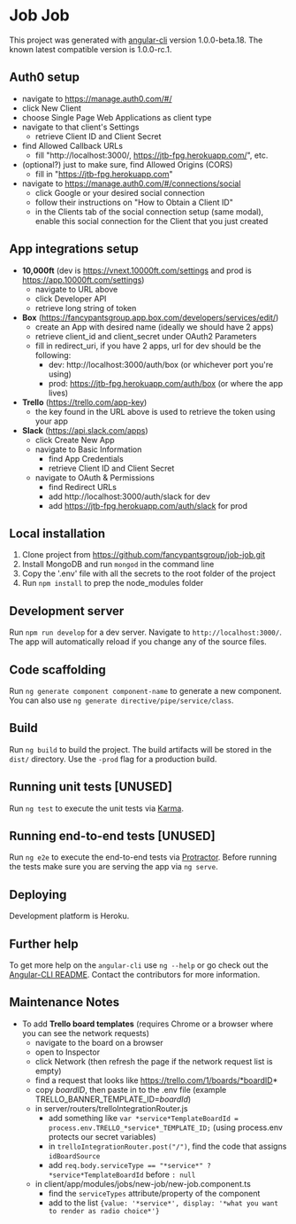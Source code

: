 # Job Job
This project was generated with [angular-cli](https://github.com/angular/angular-cli) version 1.0.0-beta.18. The known latest compatible version is 1.0.0-rc.1.

## Auth0 setup
- navigate to https://manage.auth0.com/#/
- click New Client
- choose Single Page Web Applications as client type
- navigate to that client's Settings
  - retrieve Client ID and Client Secret
- find Allowed Callback URLs
  - fill "http://localhost:3000/, https://jtb-fpg.herokuapp.com/", etc.
- (optional?) just to make sure, find Allowed Origins (CORS)
  - fill in "https://jtb-fpg.herokuapp.com"
- navigate to https://manage.auth0.com/#/connections/social
  - click Google or your desired social connection
  - follow their instructions on "How to Obtain a Client ID"
  - in the Clients tab of the social connection setup (same modal), enable this social connection
  for the Client that you just created
  


## App integrations setup
- **10,000ft** (dev is https://vnext.10000ft.com/settings and prod is https://app.10000ft.com/settings)
  - navigate to URL above
  - click Developer API 
  - retrieve long string of token
- **Box** (https://fancypantsgroup.app.box.com/developers/services/edit/)
  - create an App with desired name (ideally we should have 2 apps)
  - retrieve client_id and client_secret under OAuth2 Parameters
  - fill in redirect_uri, if you have 2 apps, url for dev should be the following:
    - dev: http://localhost:3000/auth/box (or whichever port you're using)
    - prod: https://jtb-fpg.herokuapp.com/auth/box (or where the app lives)
- **Trello** (https://trello.com/app-key)
  - the key found in the URL above is used to retrieve the token using your app
- **Slack** (https://api.slack.com/apps)
  - click Create New App
  - navigate to Basic Information
    - find App Credentials
    - retrieve Client ID and Client Secret
  - navigate to OAuth & Permissions
    - find Redirect URLs
    - add http://localhost:3000/auth/slack for dev
    - add https://jtb-fpg.herokuapp.com/auth/slack for prod
  

## Local installation
1. Clone project from https://github.com/fancypantsgroup/job-job.git
2. Install MongoDB and run `mongod` in the command line
3. Copy the '.env' file with all the secrets to the root folder of the project
4. Run `npm install` to prep the node_modules folder

## Development server
Run `npm run develop` for a dev server. Navigate to `http://localhost:3000/`. The app will automatically reload if you change any of the source files.

## Code scaffolding
Run `ng generate component component-name` to generate a new component. You can also use `ng generate directive/pipe/service/class`.

## Build
Run `ng build` to build the project. The build artifacts will be stored in the `dist/` directory. Use the `-prod` flag for a production build.

## Running unit tests [UNUSED]
Run `ng test` to execute the unit tests via [Karma](https://karma-runner.github.io).

## Running end-to-end tests [UNUSED]
Run `ng e2e` to execute the end-to-end tests via [Protractor](http://www.protractortest.org/).
Before running the tests make sure you are serving the app via `ng serve`.

## Deploying 
Development platform is Heroku. 

## Further help
To get more help on the `angular-cli` use `ng --help` or go check out the [Angular-CLI README](https://github.com/angular/angular-cli/blob/master/README.md). Contact the contributors for more information.


## Maintenance Notes
- To add **Trello board templates** (requires Chrome or a browser where you can see the network requests)
  - navigate to the board on a browser
  - open to Inspector
  - click Network (then refresh the page if the network request list is empty)
  - find a request that looks like https://trello.com/1/boards/*boardID*
  - copy *boardID*, then paste in to the .env file (example TRELLO_BANNER_TEMPLATE_ID=*boardId*)
  - in server/routers/trelloIntegrationRouter.js
    - add something like `var *service*TemplateBoardId = process.env.TRELLO_*service*_TEMPLATE_ID;` (using process.env protects our secret variables)
    - in `trelloIntegrationRouter.post("/")`, find the code that assigns `idBoardSource`
    - add `req.body.serviceType == "*service*" ? *service*TemplateBoardId` before `: null`
  - in client/app/modules/jobs/new-job/new-job.component.ts
    - find the `serviceTypes` attribute/property of the component
    - add to the list `{value: '*service*', display: '*what you want to render as radio choice*'}`

